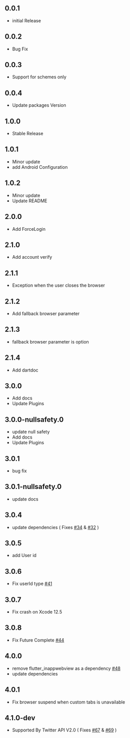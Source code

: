 ## 0.0.1

* initial Release

## 0.0.2

* Bug Fix

## 0.0.3

* Support for schemes only

## 0.0.4

* Update packages Version

## 1.0.0

* Stable Release

## 1.0.1

* Minor update
* add Android Configuration

## 1.0.2

* Minor update
* Update README

## 2.0.0

* Add ForceLogin

## 2.1.0

* Add account verify

## 2.1.1

* Exception when the user closes the browser

## 2.1.2

* Add fallback browser parameter

## 2.1.3

* fallback browser parameter is option

## 2.1.4

* Add dartdoc

## 3.0.0

* Add docs
* Update Plugins

## 3.0.0-nullsafety.0

* update null safety
* Add docs
* Update Plugins

## 3.0.1

* bug fix

## 3.0.1-nullsafety.0

* update docs

## 3.0.4

* update dependencies ( Fixes [#34](https://github.com/0maru/twitter_login/issues/34) & [#32](https://github.com/0maru/twitter_login/issues/32) )

## 3.0.5

* add User id

## 3.0.6

* Fix userId type [#41](https://github.com/0maru/twitter_login/pull/41)

## 3.0.7

* Fix crash on Xcode 12.5 

## 3.0.8

* Fix Future Complete [#44](https://github.com/0maru/twitter_login/issues/44)

## 4.0.0

* remove flutter_inappwebview as a dependency [#48](https://github.com/0maru/twitter_login/issues/48)
* update dependencies

## 4.0.1

* Fix browser suspend when custom tabs is unavailable

## 4.1.0-dev

* Supported By Twitter API V2.0 ( Fixes [#67](https://github.com/0maru/twitter_login/issues/67) & [#69](https://github.com/0maru/twitter_login/issues/69) )